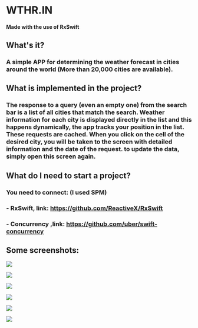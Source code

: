 # WTHR.IN
#### Made with the use of RxSwift


## What's it?

### A simple APP for determining the weather forecast in cities around the world (More than 20,000 cities are available).

## What is implemented in the project?

### The response to a query (even an empty one) from the search bar is a list of all cities that match the search. Weather information for each city is displayed directly in the list and this happens dynamically, the app tracks your position in the list. These requests are cached. When you click on the cell of the desired city, you will be taken to the screen with detailed information and the date of the request. to update the data, simply open this screen again.

## What do I need to start a project?

### You need to connect: (I used SPM)
### - RxSwift, link: https://github.com/ReactiveX/RxSwift
### - Concurrency ,link: https://github.com/uber/swift-concurrency

## Some screenshots:

![](https://sun9-63.userapi.com/xEGQs0Io9sc-SVLVp-TCKYoUB6aX7QcHq8doew/E6OyLvz15hA.jpg)

![](https://sun9-33.userapi.com/LI-seWzUV7EPb32zCiCNAPg9w0dwAln3KFVdOA/HBA5bXgQfkM.jpg)

![](https://sun9-12.userapi.com/Yp8dyPNpK_e9GWfxYFEOvLcM9k-uE-hYB1j2ow/XmS6Qjetj40.jpg)

![](https://sun9-51.userapi.com/51y0tKkNLStybr7ijUXZWVHdGwEUqgf7E7LChA/SmI8qNLXEBM.jpg)

![](https://sun9-71.userapi.com/ZzCueGGhzJf8G-wa-_OBztixUdpZ32IdqjWRhg/u2sPlbiEeWg.jpg)

![](https://sun9-61.userapi.com/H_xXOf75L08dEE20Bo8pBlLBYvELiV0mj92obg/Ht5sqTMwWAg.jpg)
